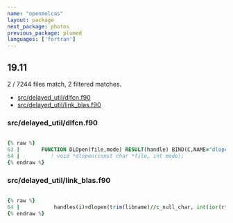 ```yaml
---
name: "openmolcas"
layout: package
next_package: photos
previous_package: plumed
languages: ['fortran']
---
```

## 19.11
2 / 7244 files match, 2 filtered matches.

 - [src/delayed_util/dlfcn.f90](#srcdelayed_utildlfcnf90)
 - [src/delayed_util/link_blas.f90](#srcdelayed_utillink_blasf90)

### src/delayed_util/dlfcn.f90

```fortran

{% raw %}
63 |       FUNCTION DLOpen(file,mode) RESULT(handle) BIND(C,NAME="dlopen")
64 |          ! void *dlopen(const char *file, int mode);
{% endraw %}

```
### src/delayed_util/link_blas.f90

```fortran

{% raw %}
64 |           handles(i)=dlopen(trim(libname)//c_null_char, int(ior(rtld_global,rtld_lazy),kind=c_int))
{% endraw %}

```